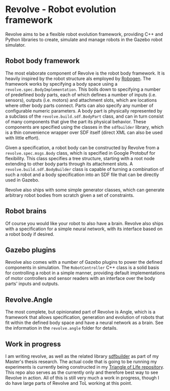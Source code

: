 # Revolve - Robot evolution framework
Revolve aims to be a flexible robot evolution framework, providing C++ and Python libraries to create,
simulate and manage robots in the Gazebo robot simulator.

## Robot body framework
The most elaborate component of Revolve is the robot body framework. It is heavily inspired by the
robot structure als employed by [Robogen](http://www.robogen.org). The framework works by specifying 
a body space using a `revolve.spec.BodyImplementation`. This boils down to specifying a number of predefined
 body parts, each of which defines a number of inputs 
(i.e. sensors), outputs (i.e. motors) and attachment slots, which are locations where other
body parts connect. Parts can also specify any number of configurable numeric parameters.
A body part is physically represented by a subclass of the `revolve.build.sdf.BodyPart` class, 
and can in turn consist of many components that give
the part its physical behavior. These components are specified using the classes in the `sdfbuilder`
library, which is a thin convenience wrapper over SDF itself (direct XML can also be used with little effort).

Given a specification, a robot body can be constructed by Revolve from a `revolve.spec.msgs.Body` class,
which is specified in Google Protobuf for flexibility. This class specifies a tree structure, starting
with a root node extending to other body parts through its attachment slots.  A `revolve.build.sdf.BodyBuilder`
class is capable of turning a combination of such a robot and a body specification into an SDF file
that can be directly used in Gazebo.

Revolve also ships with some simple generator classes, which can generate arbitrary robot bodies from scratch
given a set of constraints.

## Robot brains
Of course you would like your robot to also have a brain. Revolve also ships with a specification for a simple
neural network, with its interface based on a robot body if desired.
 
## Gazebo plugins
Revolve also comes with a number of Gazebo plugins to power the defined components in simulation. The `RobotController`
C++ class is a solid basis for controlling a robot in a simple manner, providing default implementations of
 motor controllers and sensor readers with an interface over the body parts' inputs and outputs.
 
## Revolve.Angle
The most complete, but opinionated part of Revolve is Angle, which is a framework that allows specification, generation
and evolution of robots that fit within the defined body space and have a neural network as a brain. See the information
in the `revolve.angle` folder for details.
 
## Work in progress
I am writing revolve, as well as the related library [sdfbuilder](https://github.com/ElteHupkes/sdf-builder) as part
of my Master's thesis research. The actual code that is going to be running my experiments is currently being
constructed in my [Triangle of Life repository](https://github.com/ElteHupkes/tol-revolve). This repo also serves
as the currently only and therefore best way to see Revolve in action. All of this is still very much a work in
progress, though I do have large parts of Revolve and ToL working at this point.